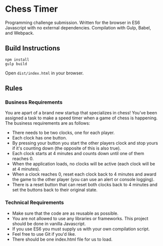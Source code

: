 # Chess Timer
Programming challenge submission. Written for the browser in ES6 Javascript with no external dependencies. Compilation with Gulp, Babel, and Webpack.

## Build Instructions

```
npm install
gulp build
```

Open `dist/index.html` in your browser.

## Rules
### Business Requirements
You are apart of a brand new startup that specializes in chess! You've been assigned a task to make a speed timer when a game of chess is happening. The business requirements are as follows:
- There needs to be two clocks, one for each player.
- Each clock has one button.
- By pressing your button you start the other players clock and stop yours if it's counting down (the opposite of this is also true).
- Each clock starts at 4 minutes and counts down until one of them reaches 0.
- When the application loads, no clocks will be active (each clock will be at 4 minutes).
- When a clock reaches 0, reset each clock back to 4 minutes and award the game to the other player (you can use an alert or console logging).
- There is a reset button that can reset both clocks back to 4 minutes and set the buttons back to their original state.

### Technical Requirements
- Make sure that the code are as reusable as possible.
- You are not allowed to use any libraries or frameworks. This project should be done in vanilla Javascript.
- If you use ES6 you must supply us with your own compilation script.
- Feel free to use Git if you'd like.
- There should be one index.html file for us to load.
